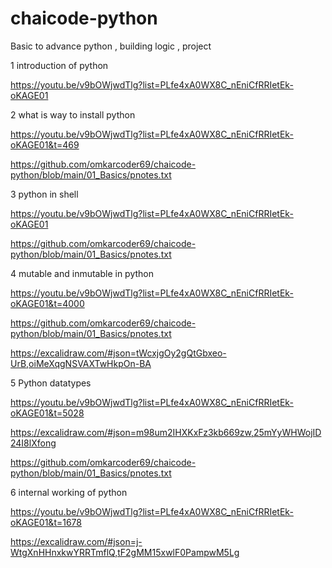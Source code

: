 # chaicode-python

Basic to advance python , building logic , project

1 introduction of python

https://youtu.be/v9bOWjwdTlg?list=PLfe4xA0WX8C_nEniCfRRIetEk-oKAGE01

2 what is way to install python

https://youtu.be/v9bOWjwdTlg?list=PLfe4xA0WX8C_nEniCfRRIetEk-oKAGE01&t=469

https://github.com/omkarcoder69/chaicode-python/blob/main/01_Basics/pnotes.txt

3 python in shell

https://youtu.be/v9bOWjwdTlg?list=PLfe4xA0WX8C_nEniCfRRIetEk-oKAGE01

https://github.com/omkarcoder69/chaicode-python/blob/main/01_Basics/pnotes.txt

4 mutable and inmutable in python 

https://youtu.be/v9bOWjwdTlg?list=PLfe4xA0WX8C_nEniCfRRIetEk-oKAGE01&t=4000

https://github.com/omkarcoder69/chaicode-python/blob/main/01_Basics/pnotes.txt

https://excalidraw.com/#json=tWcxjgOy2gQtGbxeo-UrB,oiMeXqgNSVAXTwHkpOn-BA

5 Python datatypes

https://youtu.be/v9bOWjwdTlg?list=PLfe4xA0WX8C_nEniCfRRIetEk-oKAGE01&t=5028

https://excalidraw.com/#json=m98um2IHXKxFz3kb669zw,25mYyWHWojID24I8lXfong

https://github.com/omkarcoder69/chaicode-python/blob/main/01_Basics/pnotes.txt

6 internal working of python

https://youtu.be/v9bOWjwdTlg?list=PLfe4xA0WX8C_nEniCfRRIetEk-oKAGE01&t=1678

https://excalidraw.com/#json=j-WtgXnHHnxkwYRRTmflQ,tF2gMM15xwlF0PampwM5Lg
